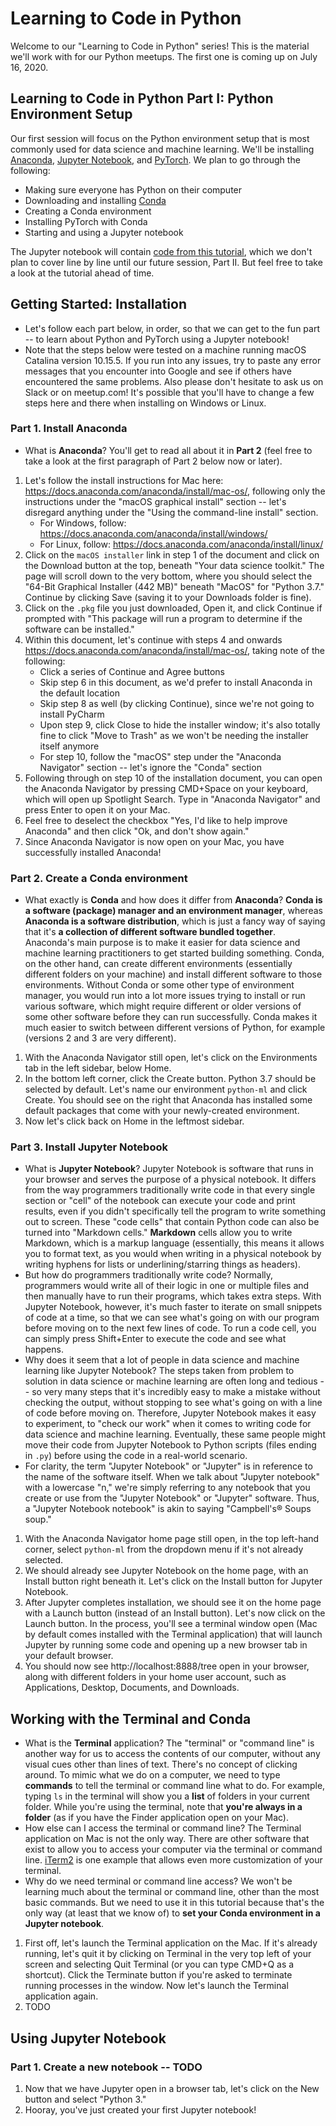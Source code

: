 # Learning to Code in Python

Welcome to our "Learning to Code in Python" series! This is the material we'll work with for our Python meetups. The first one is coming up on July 16, 2020.

## Learning to Code in Python Part I: Python Environment Setup

Our first session will focus on the Python environment setup that is most commonly used for data science and machine learning. We'll be installing [Anaconda](https://docs.anaconda.com/anaconda/install/#requirements), [Jupyter Notebook](https://jupyter.readthedocs.io/en/latest/content-quickstart.html), and [PyTorch](https://pytorch.org/get-started/locally/). We plan to go through the following:

- Making sure everyone has Python on their computer
- Downloading and installing [Conda](https://docs.conda.io/en/latest/)
- Creating a Conda environment
- Installing PyTorch with Conda
- Starting and using a Jupyter notebook

The Jupyter notebook will contain [code from this tutorial](https://medium.com/biaslyai/pytorch-linear-and-logistic-regression-models-5c5f0da2cb9), which we don't plan to cover line by line until our future session, Part II. But feel free to take a look at the tutorial ahead of time.

## Getting Started: Installation
- Let's follow each part below, in order, so that we can get to the fun part -- to learn about Python and PyTorch using a Jupyter notebook!
- Note that the steps below were tested on a machine running macOS Catalina version 10.15.5. If you run into any issues, try to paste any error messages that you encounter into Google and see if others have encountered the same problems. Also please don't hesitate to ask us on Slack or on meetup.com! It's possible that you'll have to change a few steps here and there when installing on Windows or Linux.

### Part 1. Install Anaconda
- What is **Anaconda**? You'll get to read all about it in **Part 2** (feel free to take a look at the first paragraph of Part 2 below now or later).
1. Let's follow the install instructions for Mac here: https://docs.anaconda.com/anaconda/install/mac-os/, following only the instructions under the "macOS graphical install" section -- let's disregard anything under the "Using the command-line install" section.
    - For Windows, follow: https://docs.anaconda.com/anaconda/install/windows/
    - For Linux, follow: https://docs.anaconda.com/anaconda/install/linux/
1. Click on the `macOS installer` link in step 1 of the document and click on the Download button at the top, beneath "Your data science toolkit." The page will scroll down to the very bottom, where you should select the "64-Bit Graphical Installer (442 MB)" beneath "MacOS" for "Python 3.7." Continue by clicking Save (saving it to your Downloads folder is fine).
1. Click on the `.pkg` file you just downloaded, Open it, and click Continue if prompted with "This package will run a program to determine if the software can be installed."
1. Within this document, let's continue with steps 4 and onwards https://docs.anaconda.com/anaconda/install/mac-os/, taking note of the following:
    - Click a series of Continue and Agree buttons
    - Skip step 6 in this document, as we'd prefer to install Anaconda in the default location
    - Skip step 8 as well (by clicking Continue), since we're not going to install PyCharm
    - Upon step 9, click Close to hide the installer window; it's also totally fine to click "Move to Trash" as we won't be needing the installer itself anymore
    - For step 10, follow the "macOS" step under the "Anaconda Navigator" section -- let's ignore the "Conda" section
1. Following through on step 10 of the installation document, you can open the Anaconda Navigator by pressing CMD+Space on your keyboard, which will open up Spotlight Search. Type in "Anaconda Navigator" and press Enter to open it on your Mac.
1. Feel free to deselect the checkbox "Yes, I'd like to help improve Anaconda" and then click "Ok, and don't show again."
1. Since Anaconda Navigator is now open on your Mac, you have successfully installed Anaconda!

### Part 2. Create a Conda environment
- What exactly is **Conda** and how does it differ from **Anaconda**? **Conda is a software (package) manager and an environment manager**, whereas **Anaconda is a software distribution**, which is just a fancy way of saying that it's **a collection of different software bundled together**. Anaconda's main purpose is to make it easier for data science and machine learning practitioners to get started building something. Conda, on the other hand, can create different environments (essentially different folders on your machine) and install different software to those environments. Without Conda or some other type of environment manager, you would run into a lot more issues trying to install or run various software, which might require different or older versions of some other software before they can run successfully. Conda makes it much easier to switch between different versions of Python, for example (versions 2 and 3 are very different).
1. With the Anaconda Navigator still open, let's click on the Environments tab in the left sidebar, below Home.
1. In the bottom left corner, click the Create button. Python 3.7 should be selected by default. Let's name our environment `python-ml` and click Create. You should see on the right that Anaconda has installed some default packages that come with your newly-created environment.
1. Now let's click back on Home in the leftmost sidebar.

### Part 3. Install Jupyter Notebook
- What is **Jupyter Notebook**? Jupyter Notebook is software that runs in your browser and serves the purpose of a physical notebook. It differs from the way programmers traditionally write code in that every single section or "cell" of the notebook can execute your code and print results, even if you didn't specifically tell the program to write something out to screen. These "code cells" that contain Python code can also be turned into "Markdown cells." **Markdown** cells allow you to write Markdown, which is a markup language (essentially, this means it allows you to format text, as you would when writing in a physical notebook by writing hyphens for lists or underlining/starring things as headers).
- But how do programmers traditionally write code? Normally, programmers would write all of their logic in one or multiple files and then manually have to run their programs, which takes extra steps. With Jupyter Notebook, however, it's much faster to iterate on small snippets of code at a time, so that we can see what's going on with our program before moving on to the next few lines of code. To run a code cell, you can simply press Shift+Enter to execute the code and see what happens.
- Why does it seem that a lot of people in data science and machine learning like Jupyter Notebook? The steps taken from problem to solution in data science or machine learning are often long and tedious -- so very many steps that it's incredibly easy to make a mistake without checking the output, without stopping to see what's going on with a line of code before moving on. Therefore, Jupyter Notebook makes it easy to experiment, to "check our work" when it comes to writing code for data science and machine learning. Eventually, these same people might move their code from Jupyter Notebook to Python scripts (files ending in `.py`) before using the code in a real-world scenario.
- For clarity, the term "Jupyter Notebook" or "Jupyter" is in reference to the name of the software itself. When we talk about "Jupyter notebook" with a lowercase "n," we're simply referring to any notebook that you create or use from the "Jupyter Notebook" or "Jupyter" software. Thus, a "Jupyter Notebook notebook" is akin to saying "Campbell's® Soups soup."
1. With the Anaconda Navigator home page still open, in the top left-hand corner, select `python-ml` from the dropdown menu if it's not already selected.
1. We should already see Jupyter Notebook on the home page, with an Install button right beneath it. Let's click on the Install button for Jupyter Notebook.
1. After Jupyter completes installation, we should see it on the home page with a Launch button (instead of an Install button). Let's now click on the Launch button. In the process, you'll see a terminal window open (Mac by default comes installed with the Terminal application) that will launch Jupyter by running some code and opening up a new browser tab in your default browser.
1. You should now see http://localhost:8888/tree open in your browser, along with different folders in your home user account, such as Applications, Desktop, Documents, and Downloads.

## Working with the Terminal and Conda
- What is the **Terminal** application? The "terminal" or "command line" is another way for us to access the contents of our computer, without any visual cues other than lines of text. There's no concept of clicking around. To mimic what we do on a computer, we need to type **commands** to tell the terminal or command line what to do. For example, typing `ls` in the terminal will show you a **list** of folders in your current folder. While you're using the terminal, note that **you're always in a folder** (as if you have the Finder application open on your Mac).
- How else can I access the terminal or command line? The Terminal application on Mac is not the only way. There are other software that exist to allow you to access your computer via the terminal or command line. [iTerm2](https://www.iterm2.com/) is one example that allows even more customization of your terminal.
- Why do we need terminal or command line access? We won't be learning much about the terminal or command line, other than the most basic commands. But we need to use it in this tutorial because that's the only way (at least that we know of) to **set your Conda environment in a Jupyter notebook**.
1. First off, let's launch the Terminal application on the Mac. If it's already running, let's quit it by clicking on Terminal in the very top left of your screen and selecting Quit Terminal (or you can type CMD+Q as a shortcut). Click the Terminate button if you're asked to terminate running processes in the window. Now let's launch the Terminal application again.
1. TODO

## Using Jupyter Notebook

### Part 1. Create a new notebook -- TODO
1. Now that we have Jupyter open in a browser tab, let's click on the New button and select "Python 3."
1. Hooray, you've just created your first Jupyter notebook!
